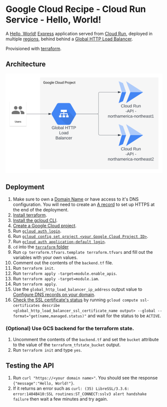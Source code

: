 # Google Cloud Recipe - Cloud Run Service - Hello, World!

A [Hello, World!](https://en.wikipedia.org/wiki/%22Hello,_World!%22_program) [Express](https://expressjs.com/) application served from [Cloud Run](https://cloud.google.com/run/docs/overview/what-is-cloud-run#services), deployed in multiple [regions](https://cloud.google.com/about/locations#regions), behind behind a [Global HTTP Load Balancer](https://cloud.google.com/compute/docs/instance-groups/adding-an-instance-group-to-a-load-balancer).

Provisioned with [terraform](https://www.terraform.io/).

## Architecture

![architecture diagram](./architecture-diagram.svg)

## Deployment

1. Make sure to own a [Domain Name](https://en.wikipedia.org/wiki/Domain_name) or have access to it's DNS configuration. You will need to create an [A record](https://support.google.com/a/answer/2576578?hl=en#zippy=%2Cconfigure-a-records-now) to set up HTTPS at the end of the deployment.
1. [Install terraform](https://developer.hashicorp.com/terraform/downloads).
1. [Install the gcloud CLI](https://cloud.google.com/sdk/docs/install).
1. [Create a Google Cloud project](https://cloud.google.com/resource-manager/docs/creating-managing-projects#creating_a_project).
1. Run [`gcloud auth login`](https://cloud.google.com/sdk/gcloud/reference/auth/login).
1. Run [`gcloud config set project <your Google Cloud Project ID>`](https://cloud.google.com/sdk/gcloud/reference/config/set).
1. Run [`gcloud auth application-default login`](https://cloud.google.com/sdk/gcloud/reference/auth/application-default/login).
1. `cd` into the [`terraform` folder](./infra/deployment/terraform/)
1. Run `cp terraform.tfvars.template terraform.tfvars` and fill out the variables with your own values.
1. Comment out the contents of the `backend.tf` file.
1. Run `terraform init`.
1. Run `terraform apply -target=module.enable_apis`.
1. Run `terraform apply -target=module.iam`.
1. Run `terraform apply`.
1. Use the `global_http_load_balancer_ip_address` output value to [Configure DNS records on your domain](https://cloud.google.com/run/docs/multiple-regions#dns-config).
1. [Check the SSL certificate's status](https://cloud.google.com/load-balancing/docs/ssl-certificates/troubleshooting?&_ga=2.132601358.-1078491006.1698074745#certificate-managed-status) by running `gcloud compute ssl-certificates describe <global_http_load_balancer_ssl_certificate_name output> --global --format="get(name,managed.status)"` and wait for the status to be `ACTIVE`.

### (Optional) Use GCS backend for the terraform state.

1. Uncomment the contents of the `backend.tf` and set the `bucket` attribute to the value of the `terraform_tfstate_bucket` output.
1. Run `terraform init` and type `yes`.

## Testing the API

1. Run `curl "https://<your domain name>"`. You should see the response `{"message":"Hello, World!"}`.
1. If it returns an error such as `curl: (35) LibreSSL/3.3.6: error:1404B410:SSL routines:ST_CONNECT:sslv3 alert handshake failure` then wait a few minutes and try again.
